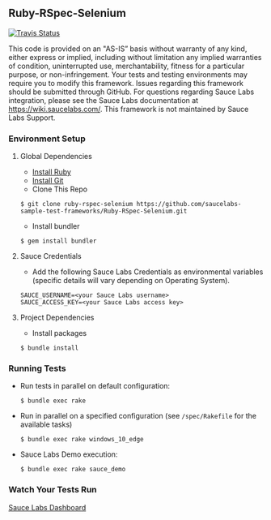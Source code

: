 ## Ruby-RSpec-Selenium
[![Travis Status](https://travis-ci.org/saucelabs-sample-test-frameworks/Ruby-RSpec-Selenium.svg?branch=master)](https://travis-ci.org/saucelabs-sample-test-frameworks/Ruby-RSpec-Selenium)

This code is provided on an "AS-IS” basis without warranty of any kind, either express or implied, including without limitation any implied warranties of condition, uninterrupted use, merchantability, fitness for a particular purpose, or non-infringement. Your tests and testing environments may require you to modify this framework. Issues regarding this framework should be submitted through GitHub. For questions regarding Sauce Labs integration, please see the Sauce Labs documentation at https://wiki.saucelabs.com/. This framework is not maintained by Sauce Labs Support.

### Environment Setup

1. Global Dependencies
    * [Install Ruby](http://watir.com/guides/ruby/)
    * [Install Git](https://github.com/saucelabs-training/Getting-Started-with-Selenium/blob/master/README.md#install-git)
    * Clone This Repo
    ```
    $ git clone ruby-rspec-selenium https://github.com/saucelabs-sample-test-frameworks/Ruby-RSpec-Selenium.git
    ```
    * Install bundler
    ```
    $ gem install bundler
    ```

2. Sauce Credentials
    * Add the following Sauce Labs Credentials as environmental variables
    (specific details will vary depending on Operating System).
    ```
    SAUCE_USERNAME=<your Sauce Labs username>
	SAUCE_ACCESS_KEY=<your Sauce Labs access key>
    ```

3. Project Dependencies
	* Install packages
	```
	$ bundle install
	```

### Running Tests

* Run tests in parallel on default configuration:
	```
	$ bundle exec rake
	```
* Run in parallel on a specified configuration (see `/spec/Rakefile` for the available tasks)
	```
	$ bundle exec rake windows_10_edge
	```
* Sauce Labs Demo execution:
	```
	$ bundle exec rake sauce_demo
	```

### Watch Your Tests Run

[Sauce Labs Dashboard](https://app.saucelabs.com/dashboard)
